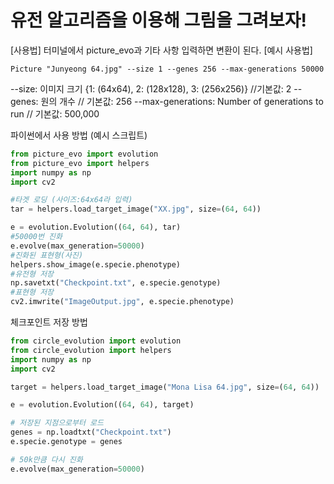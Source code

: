 # 유전 알고리즘을 이용해 그림을 그려보자!

[사용법]
터미널에서 picture_evo과 기타 사항 입력하면 변환이 된다.
[예시 사용법]

	Picture "Junyeong 64.jpg" --size 1 --genes 256 --max-generations 50000

--size: 이미지 크기 {1: (64x64), 2: (128x128), 3: (256x256)} //기본값: 2
--genes: 원의 개수 // 기본값: 256
--max-generations: Number of generations to run // 기본값: 500,000

파이썬에서 사용 방법
(예시 스크립트)
```python
from picture_evo import evolution
from picture_evo import helpers
import numpy as np
import cv2

#타겟 로딩 (사이즈:64x64라 입력)
tar = helpers.load_target_image("XX.jpg", size=(64, 64))

e = evolution.Evolution((64, 64), tar)
#50000번 진화
e.evolve(max_generation=50000)
#진화된 표현형(사진)
helpers.show_image(e.specie.phenotype)
#유전형 저장
np.savetxt("Checkpoint.txt", e.specie.genotype)
#표현형 저장
cv2.imwrite("ImageOutput.jpg", e.specie.phenotype)
```

체크포인트 저장 방법 

```python
from circle_evolution import evolution
from circle_evolution import helpers
import numpy as np
import cv2

target = helpers.load_target_image("Mona Lisa 64.jpg", size=(64, 64))

e = evolution.Evolution((64, 64), target)

# 저장된 지점으로부터 로드
genes = np.loadtxt("Checkpoint.txt")
e.specie.genotype = genes

# 50k만큼 다시 진화
e.evolve(max_generation=50000)
```